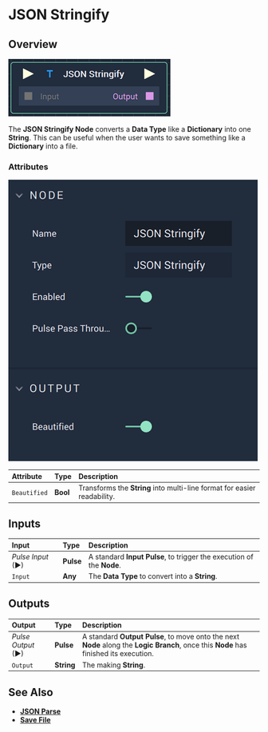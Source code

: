 # JSON Stringify

## Overview

![The JSON Stringify Node.](../../.gitbook/assets/jsonstringifynode.png)

The **JSON Stringify Node** converts a **Data Type** like a **Dictionary** into one **String**. This can be useful when the user wants to save something like a **Dictionary** into a file.

### Attributes

![The JSON Stringify Node Attributes.](../../.gitbook/assets/jsonstringifyattributes.png)

| Attribute | Type | Description |
| :--- | :--- | :--- |
| `Beautified` | **Bool** | Transforms the **String** into multi-line format for easier readability. |

## Inputs

| Input | Type | Description |
| :--- | :--- | :--- |
| _Pulse Input_ \(►\) | **Pulse** | A standard **Input Pulse**, to trigger the execution of the **Node**. |
| `Input` | **Any** | The **Data Type** to convert into a **String**. |

## Outputs

| Output | Type | Description |
| :--- | :--- | :--- |
| _Pulse Output_ \(►\) | **Pulse** | A standard **Output Pulse**, to move onto the next **Node** along the **Logic Branch**, once this **Node** has finished its execution. |
| `Output` | **String** | The making **String**. |

## See Also

* [**JSON Parse**](jsonparse.md)
* [**Save File**](../io/savefile.md)

